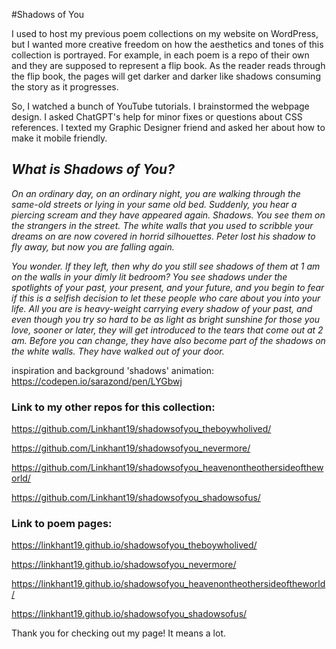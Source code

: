 #Shadows of You

I used to host my previous poem collections on my website on WordPress, but I wanted more creative freedom on how the aesthetics and tones of this collection is portrayed. For example, in each poem is a repo of their own and they are supposed to represent a flip book. As the reader reads through the flip book, the pages will get darker and darker like shadows consuming the story as it progresses. 

So, I watched a bunch of YouTube tutorials. I brainstormed the webpage design. I asked ChatGPT's help for minor fixes or questions about CSS references. I texted my Graphic Designer friend and asked her about how to make it mobile friendly. 

<h2><em>
What is Shadows of You? 
</em></h2>
<em>
On an ordinary day, on an ordinary night, you are walking through the same-old streets or lying in
your same old bed. Suddenly, you hear a piercing scream and they have appeared again. Shadows. You see them on
the strangers in the street. The white walls that you used to scribble your dreams on are now covered in horrid
silhouettes. Peter lost his shadow to fly away, but now you are falling again.

You wonder. If they left, then why do you still see shadows of them at 1 am on the walls in your
dimly lit bedroom? You see shadows under the spotlights of your past, your present, and your future, and you
begin to fear if this is a selfish decision to let these people who care about you into your life. All you are is
heavy-weight carrying every shadow of your past, and even though you try so hard to be as light as bright sunshine
for those you love, sooner or later, they will get introduced to the tears that come out at 2 am. Before you can
change, they have also become part of the shadows on the white walls. They have walked out of your door.
</em>

inspiration and background 'shadows' animation: https://codepen.io/sarazond/pen/LYGbwj


<h3>Link to my other repos for this collection: </h3>

https://github.com/Linkhant19/shadowsofyou_theboywholived/

https://github.com/Linkhant19/shadowsofyou_nevermore/

https://github.com/Linkhant19/shadowsofyou_heavenontheothersideoftheworld/

https://github.com/Linkhant19/shadowsofyou_shadowsofus/


<h3>Link to poem pages: </h3>

https://linkhant19.github.io/shadowsofyou_theboywholived/

https://linkhant19.github.io/shadowsofyou_nevermore/

https://linkhant19.github.io/shadowsofyou_heavenontheothersideoftheworld/

https://linkhant19.github.io/shadowsofyou_shadowsofus/

Thank you for checking out my page! It means a lot. 

